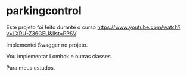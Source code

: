 # parkingcontrol

Este projeto foi feito durante o curso https://www.youtube.com/watch?v=LXRU-Z36GEU&list=PPSV.

Implementei Swagger no projeto. 

Vou implementar Lombok e outras classes. 


Para meus estudos.

